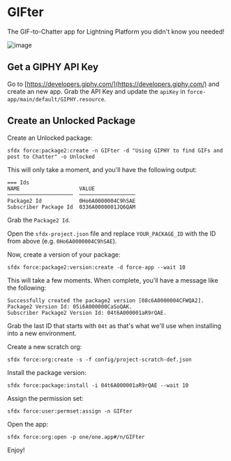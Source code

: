 # GIFter

The GIF-to-Chatter app for Lightning Platform you didn't know you needed!

![image](https://user-images.githubusercontent.com/746259/36634388-9d7b0b9e-1958-11e8-83df-dfc65ace47b3.png)

## Get a GIPHY API Key

Go to [https://developers.giphy.com/](https://developers.giphy.com/) and create an new app. Grab the API Key and update the `apiKey` in `force-app/main/default/GIPHY.resource`.

## Create an Unlocked Package

Create an Unlocked package:
```
sfdx force:package2:create -n GIFter -d "Using GIPHY to find GIFs and post to Chatter" -o Unlocked
```

This will only take a moment, and you'll have the following output:

```
=== Ids
NAME                   VALUE
─────────────────────  ──────────────────
Package2 Id            0Ho6A0000004C9hSAE
Subscriber Package Id  0336A0000001JQ6QAM
```
Grab the `Package2 Id`.

Open the `sfdx-project.json` file and replace `YOUR_PACKAGE_ID` with the ID from above (e.g. `0Ho6A0000004C9hSAE`).

Now, create a version of your package:
```
sfdx force:package2:version:create -d force-app --wait 10
```

This will take a few moments. When complete, you'll have a message like the following:

```
Successfully created the package2 version [08c6A0000004CFWQA2]. Package2 Version Id: 05i6A000000CaSoQAK.
Subscriber Package2 Version Id: 04t6A000001aR9rQAE.
```

Grab the last ID that starts with `04t` as that's what we'll use when installing into a new environment.

Create a new scratch org:

```
sfdx force:org:create -s -f config/project-scratch-def.json
```

Install the package version:

```
sfdx force:package:install -i 04t6A000001aR9rQAE --wait 10
```

Assign the permission set:

```
sfdx force:user:permset:assign -n GIFter
```

Open the app:

```
sfdx force:org:open -p one/one.app#/n/GIFter
```

Enjoy!

